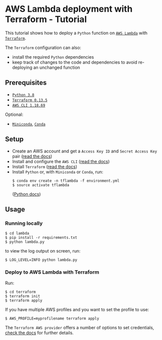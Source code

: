 # AWS Lambda deployment with Terraform - Tutorial

This tutorial shows how to deploy a `Python` function on
[`AWS Lambda`](https://aws.amazon.com/lambda/) with
[`Terraform`](https://www.terraform.io).

The `Terraform` configuration can also:
 * install the required `Python` dependencies
 * keep track of changes to the code and dependencies
   to avoid re-deploying an unchanged function

## Prerequisites

 * [`Python 3.8`](https://www.python.org/downloads/release/python-386/)
 * [`Terraform 0.13.5`](https://releases.hashicorp.com/terraform/0.13.5/)
 * [`AWS CLI 1.18.69`](https://aws.amazon.com/cli/?nc1=h_ls)

Optional:

 * [`Miniconda`](https://docs.conda.io/en/latest/miniconda.html),
   [`Conda`](https://docs.conda.io/en/latest/)

## Setup

 * Create an AWS account and get a `Access Key ID` and `Secret Access Key` pair
   ([read the docs](https://docs.aws.amazon.com/IAM/latest/UserGuide/id_users_create.html))
 * Install and configure the `AWS CLI`
   ([read the docs](https://docs.aws.amazon.com/polly/latest/dg/setup-aws-cli.html))
 * Install `Terraform`
   ([read the docs](https://learn.hashicorp.com/tutorials/terraform/install-cli?in=terraform/aws-get-started))
 * Install `Python` or, with `Miniconda` or `Conda`, run:
   ```
   $ conda env create -n tflambda -f environment.yml
   $ source activate tflambda
   ```
   ([Python docs](https://wiki.python.org/moin/BeginnersGuide))

## Usage

### Running locally

```
$ cd lambda
$ pip install -r requirements.txt
$ python lambda.py
```

to view the log output on screen, run:

```
$ LOG_LEVEL=INFO python lambda.py
```

### Deploy to AWS Lambda with Terraform

Run:

```
$ cd terraform
$ terraform init
$ terraform apply
```

If you have multiple AWS profiles and you want to set the profile to use:

```
$ AWS_PROFILE=myprofilename terraform apply
```

The `Terraform AWS provider` offers a number of options to set credentials,
[check the docs](https://registry.terraform.io/providers/hashicorp/aws/latest/docs#authentication)
for further details.
